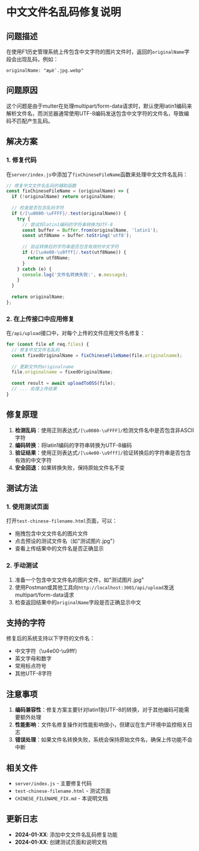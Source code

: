 # 中文文件名乱码修复说明

## 问题描述

在使用F1历史管理系统上传包含中文字符的图片文件时，返回的`originalName`字段会出现乱码，例如：
```
originalName: "æµè¯.jpg.webp"
```

## 问题原因

这个问题是由于multer在处理multipart/form-data请求时，默认使用latin1编码来解析文件名，而浏览器通常使用UTF-8编码发送包含中文字符的文件名，导致编码不匹配产生乱码。

## 解决方案

### 1. 修复代码

在`server/index.js`中添加了`fixChineseFileName`函数来处理中文文件名乱码：

```javascript
// 修复中文文件名乱码的辅助函数
const fixChineseFileName = (originalName) => {
  if (!originalName) return originalName;
  
  // 检查是否包含乱码字符
  if (/[\u0080-\uFFFF]/.test(originalName)) {
    try {
      // 尝试将latin1编码的字符串转换为UTF-8
      const buffer = Buffer.from(originalName, 'latin1');
      const utf8Name = buffer.toString('utf8');
      
      // 验证转换后的字符串是否包含有效的中文字符
      if (/[\u4e00-\u9fff]/.test(utf8Name)) {
        return utf8Name;
      }
    } catch (e) {
      console.log('文件名转换失败:', e.message);
    }
  }
  
  return originalName;
};
```

### 2. 在上传接口中应用修复

在`/api/upload`接口中，对每个上传的文件应用文件名修复：

```javascript
for (const file of req.files) {
  // 修复中文文件名乱码
  const fixedOriginalName = fixChineseFileName(file.originalname);
  
  // 更新文件的originalname
  file.originalname = fixedOriginalName;
  
  const result = await uploadToOSS(file);
  // ... 处理上传结果
}
```

## 修复原理

1. **检测乱码**：使用正则表达式`/[\u0080-\uFFFF]/`检测文件名中是否包含非ASCII字符
2. **编码转换**：将latin1编码的字符串转换为UTF-8编码
3. **验证结果**：使用正则表达式`/[\u4e00-\u9fff]/`验证转换后的字符串是否包含有效的中文字符
4. **安全回退**：如果转换失败，保持原始文件名不变

## 测试方法

### 1. 使用测试页面

打开`test-chinese-filename.html`页面，可以：
- 拖拽包含中文文件名的图片文件
- 点击预设的测试文件名（如"测试图片.jpg"）
- 查看上传结果中的文件名是否正确显示

### 2. 手动测试

1. 准备一个包含中文文件名的图片文件，如"测试图片.jpg"
2. 使用Postman或其他工具向`http://localhost:3001/api/upload`发送multipart/form-data请求
3. 检查返回结果中的`originalName`字段是否正确显示中文

## 支持的字符

修复后的系统支持以下字符的文件名：
- 中文字符（\u4e00-\u9fff）
- 英文字母和数字
- 常用标点符号
- 其他UTF-8字符

## 注意事项

1. **编码兼容性**：修复方案主要针对latin1到UTF-8的转换，对于其他编码可能需要额外处理
2. **性能影响**：文件名修复操作对性能影响很小，但建议在生产环境中监控相关日志
3. **错误处理**：如果文件名转换失败，系统会保持原始文件名，确保上传功能不会中断

## 相关文件

- `server/index.js` - 主要修复代码
- `test-chinese-filename.html` - 测试页面
- `CHINESE_FILENAME_FIX.md` - 本说明文档

## 更新日志

- **2024-01-XX**: 添加中文文件名乱码修复功能
- **2024-01-XX**: 创建测试页面和说明文档
